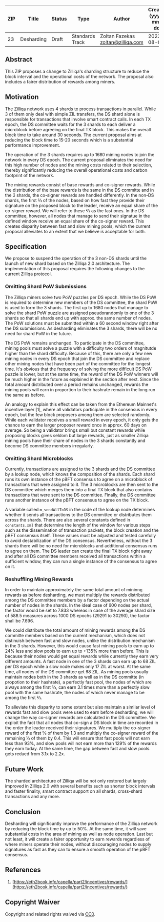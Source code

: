 |  ZIP | Title | Status| Type | Author | Created (yyyy-mm-dd) | Updated (yyyy-mm-dd)
|--|--|--|--| -- | -- | -- |
| 23  | Desharding | Draft | Standards Track  | Zoltan Fazekas <zoltan@zilliqa.com> | 2023-08-04 | 2023-08-04


## Abstract

This ZIP proposes a change to Zilliqa's sharding structure to reduce the block interval and the operational costs of the network. The proposal also includes a fairer distribution of rewards among miners.


## Motivation

The Zilliqa network uses 4 shards to process transactions in parallel. While 3 of them only deal with simple ZIL transfers, the DS shard alone is responsible for transactions that involve smart contract calls. In each TX epoch, the DS committee waits for the 3 shards to each deliver a microblock before agreeing on the final TX block. This makes the overall block time to take around 30 seconds. The current proposal aims at reducing the block time to 15-20 seconds which is a substantial performance improvement.  

The operation of the 3 shards requires up to 1680 mining nodes to join the network in every DS epoch. The current proposal eliminates the need for this high number of nodes and the mining costs related to their selection, thereby significantly reducing the overall operational costs and carbon footprint of the network.

The mining rewards consist of base rewards and co-signer rewards. While the distribution of the base rewards is the same in the DS committe and in the 3 shards, the co-signer rewards are handled differently. In the non-DS shards, the first ⅔ of the nodes, based on how fast they provide their signature on the proposed block to the leader, receive an equal share of the co-signer reward. We will refer to these ⅔ as the fast ones. In the DS committee, however, all nodes that manage to send their signatue in the defined window receive an equal share of the co-signer reward. This creates disparity between fast and slow mining pools, which the current proposal alleviates to an extent that we believe is acceptable for both.


## Specification

We propose to suspend the operation of the 3 non-DS shards until the launch of new shard based on the Zilliqa 2.0 architecture. The implementation of this proposal requires the following changes to the current Zilliqa protocol.

### Omitting Shard PoW Submissions

The Zilliqa miners solve two PoW puzzles per DS epoch. While the DS PoW is required to determine new members of the DS committee, the shard PoW is used to form the 3 shards. The first up to 1680 nodes that manage to solve the shard PoW puzzle are assigned pseudorandomly to one of the 3 shards so that all shards end up with approx. the same number of nodes. The PoW solutions must be submitted within a 60 second window right after the DS submissions. As desharding eliminates the 3 shards, there will be no need for shard PoW in the future.

The DS PoW remains unchanged. To participate in the DS committee, mining pools must solve a puzzle with a difficulty two orders of magnitutde higher than the shard difficulty. Because of this, there are only a few new mining nodes in every DS epoch that join the DS committee and replace other mining nodes that have been part of the committee for the longest time. It's obvious that the frequency of solving the more difficult DS PoW puzzle is lower, but at the same time, the reward of the DS PoW winners will be much higher in the future as explained in the section after next. Since the total amount distributed over a period remains unchanged, rewards the mining pools will earn in proportion to their hashrate remain in the long run the same as before.

An analogy to explain this effect can be taken from the Ethereum Mainnet's incentive layer [1], where all validators participate in the consensus in every epoch, but the few block proposers among them are selected randomly. While each validator receives a small reward in every epoch, it only gets the chance to earn the larger proposer reward once in approx. 60 days on average. So being a validator brings small but constant rewards while proposing blocks gives seldom but large rewards, just as smaller Zilliqa mining pools have their share of nodes in the 3 shards constantly and become DS committee members irregularly.

### Omitting Shard Microblocks

Currently, transactions are assigned to the 3 shards and the DS committee by a lookup node, which knows the composition of the shards. Each shard runs its own instance of the pBFT consensus to agree on a microblock of transactions that were assigned to it. The 3 microblocks are then sent to the DS committee which merges them into a final TX block that also contains transactions that were sent to the DS committee. Finally, the DS committee runs another instance of the pBFT consensus to agree on the TX block.

A variable called `m_sendAllToDS` in the code of the lookup node determines whether it sends all transactions to the DS committee or distributes them across the shards. There are also several constants defined in `constants.xml` that determine the length of the window for various steps such as the dissemination of transaction packets, the block creation and the pBFT consensus itself. These values must be adjusted and tested carefully to avoid destabilization of the DS consensus. Nevertheless, without the 3 shards there will be no need for microblocks and additional consensus runs to agree on them. The DS leader can create the final TX block right away and after all DS committee members received all transactions within a sufficient window, they can run a single instance of the consensus to agree on it.

### Reshuffling Mining Rewards

In order to maintain approximately the same total amount of mininng rewards as before desharding, we must multiply the rewards distributed among the DS committee members by a factor depending on the actual number of nodes in the shards. In the ideal case of 600 nodes per shard, the factor would be set to 7.833 whereas in case of the average shard size of 588.5 measures across 1000 DS epochs (29291 to 30290), the factor shall be 7.696.

We could distribute the total amount of mining rewards among the DS committe members based on the current mechanism, which does not distinuish between fast and slow nodes, unlike the distribution mechanism in the 3 shards. However, this would cause fast mining pools to earn up to 24% less and slow pools to earn up to +135% more than before. This is because their nodes would get equal rewards while currently they earn very different amounts. A fast node in one of the 3 shards can earn up to 68 ZIL per DS epoch while a slow node makes only 17 ZIL at worst. At the same time, all nodes of the DS committee get 68 ZIL. As mining pools usually maintain nodes both in the 3 shards as well as in the DS committe (in propotion to their hashrate), a perfectly fast pool, the nodes of which are always among the first ⅔, can earn 3.1 times more than a perfectly slow pool with the same hashrate, the nodes of which never manage to be among the first ⅔. 

To alleviate this disparity to some extent but also maintain a similar level of rewards fast and slow pools were used to earn before desharding, we will change the way co-signer rewards are calculated in the DS committee. We exploit the fact that all nodes that co-sign a DS block in time are recorded in the order the leader received their signatures. We multiply the co-signer reward of the first ⅔ of them by 1.3 and multiply the co-signer reward of the remaining ⅓ of them by 0.4. This will ensure that fast pools will not earn less than 93%, and slow pools will not earn more than 129% of the rewards they earn today. At the same time, the gap between fast and slow pools gets redued from 3.1x to 2.2x.


## Future Work

The sharded architecture of Zilliqa will be not only restored but largely improved in Zilliqa 2.0 with several benefits such as shorter block intervals and faster finality, smart contract support on all shards, cross-shard transactions and any more.


## Conclusion

Desharding will significantly improve the performance of the Zilliqa network by reducing the block time by up to 50%. At the same time, it will save substantial costs in the area of mining as well as node operation. Last but not least, it will create a fairer opportunity to earn rewards regardless of where miners operate their nodes, without discouraging nodes to supply signatures as fast as they can to ensure a smooth operation of the pBFT consensus.


## References

1. [https://eth2book.info/capella/part2/incentives/rewards/](https://eth2book.info/capella/part2/incentives/rewards/) 

## Copyright Waiver

Copyright and related rights waived via [CC0](https://creativecommons.org/publicdomain/zero/1.0/).
